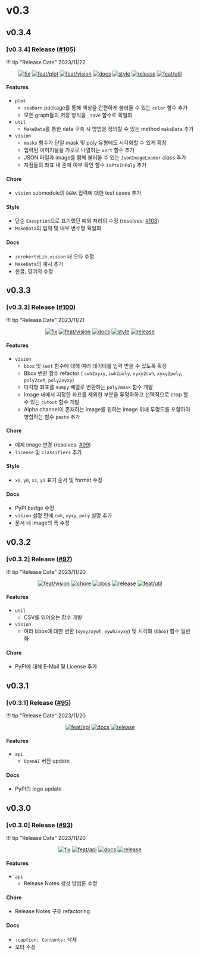 # v0.3



## v0.3.4

<h3>[v0.3.4] Release (<a href=https://github.com/Zerohertz/zerohertzLib/pull/105>#105</a>)</h3>

!!! tip "Release Date"
    2023/11/22

<p align="center">
<a href="https://github.com/Zerohertz/zerohertzLib/pulls?q=is:pr label:fix"><img src="https://img.shields.io/badge/fix-d73a4a?style=flat-square&logo=github" alt="fix"/></a>
<a href="https://github.com/Zerohertz/zerohertzLib/pulls?q=is:pr label:feat/plot"><img src="https://img.shields.io/badge/feat/plot-968B14?style=flat-square&logo=github" alt="feat/plot"/></a>
<a href="https://github.com/Zerohertz/zerohertzLib/pulls?q=is:pr label:feat/vision"><img src="https://img.shields.io/badge/feat/vision-D1F9CB?style=flat-square&logo=github" alt="feat/vision"/></a>
<a href="https://github.com/Zerohertz/zerohertzLib/pulls?q=is:pr label:docs"><img src="https://img.shields.io/badge/docs-E1B40A?style=flat-square&logo=github" alt="docs"/></a>
<a href="https://github.com/Zerohertz/zerohertzLib/pulls?q=is:pr label:style"><img src="https://img.shields.io/badge/style-03A17F?style=flat-square&logo=github" alt="style"/></a>
<a href="https://github.com/Zerohertz/zerohertzLib/pulls?q=is:pr label:release"><img src="https://img.shields.io/badge/release-00FF00?style=flat-square&logo=github" alt="release"/></a>
<a href="https://github.com/Zerohertz/zerohertzLib/pulls?q=is:pr label:feat/util"><img src="https://img.shields.io/badge/feat/util-DEBEAA?style=flat-square&logo=github" alt="feat/util"/></a>
</p>


<h4>Features</h4>

+ `plot`
    + `seaborn` package를 통해 색상을 간편하게 불러올 수 있는 `color` 함수 추가
    + 모든 graph들의 저장 방식을 `_save` 함수로 획일화
+ `util`
    + `MakeData`를 통한 data 구축 시 방법을 정의할 수 있는 method `makeData` 추가
+ `vision`
    + `masks` 함수가 단일 mask 및 poly 유형에도 시각화할 수 있게 확장
    + 입력된 이미지들을 가로로 나열하는 `vert` 함수 추가
    + JSON 파일과 image를 함께 불러올 수 있는 `JsonImageLoader` class 추가
    + 지점들의 좌표 내 존재 여부 확인 함수 `isPtsInPoly` 추가

<h4>Chore</h4>

+ `vision` submodule의 `BGRA` 입력에 대한 test cases 추가

<h4>Style</h4>

+ 단순 `Exception`으로 표기했던 예외 처리의 수정 (resolves: <a href="https://github.com/Zerohertz/zerohertzLib/issues/103">#103</a>)
+ `MakeData`의 입력 및 내부 변수명 획일화

<h4>Docs</h4>

+ `zerohertzLib.vision` 내 오타 수정
+ `MakeData`의 예시 추가
+ 한글, 영어의 수정
## v0.3.3

<h3>[v0.3.3] Release (<a href=https://github.com/Zerohertz/zerohertzLib/pull/100>#100</a>)</h3>

!!! tip "Release Date"
    2023/11/21

<p align="center">
<a href="https://github.com/Zerohertz/zerohertzLib/pulls?q=is:pr label:fix"><img src="https://img.shields.io/badge/fix-d73a4a?style=flat-square&logo=github" alt="fix"/></a>
<a href="https://github.com/Zerohertz/zerohertzLib/pulls?q=is:pr label:feat/vision"><img src="https://img.shields.io/badge/feat/vision-D1F9CB?style=flat-square&logo=github" alt="feat/vision"/></a>
<a href="https://github.com/Zerohertz/zerohertzLib/pulls?q=is:pr label:docs"><img src="https://img.shields.io/badge/docs-E1B40A?style=flat-square&logo=github" alt="docs"/></a>
<a href="https://github.com/Zerohertz/zerohertzLib/pulls?q=is:pr label:style"><img src="https://img.shields.io/badge/style-03A17F?style=flat-square&logo=github" alt="style"/></a>
<a href="https://github.com/Zerohertz/zerohertzLib/pulls?q=is:pr label:release"><img src="https://img.shields.io/badge/release-00FF00?style=flat-square&logo=github" alt="release"/></a>
</p>


<h4>Features</h4>

+ `vision`
    + `bbox` 및 `text` 함수에 대해 여러 데이터를 입력 받을 수 있도록 확장
    + Bbox 변환 함수 refactor ( `cwh2xyxy`, `cwh2poly`, `xyxy2cwh`, `xyxy2poly`, `poly2cwh`, `poly2xyxy`)
    + 다각형 좌표를 `numpy` 배열로 변환하는 `poly2mask` 함수 개발
    + Image 내에서 지정한 좌표를 제외한 부분을 투명화하고 선택적으로 crop 할 수 있는 `cutout` 함수 개발
    + Alpha channel이 존재하는 image를 원하는 image 위에 투명도를 포함하여 병합하는 함수 `paste` 추가

<h4>Chore</h4>

+ 예제 image 변경 (resolves: <a href="https://github.com/Zerohertz/zerohertzLib/issues/99">#99</a>)
+ `license` 및 `classifiers` 추가

<h4>Style</h4>

+ `x0`, `y0`, `x1`, `y1` 표기 순서 및 format 수정

<h4>Docs</h4>

+ PyPI badge 수정
+ `vision` 설명 란에 `cwh`, `xyxy`, `poly` 설명 추가
+ 문서 내 image의 폭 수정
## v0.3.2

<h3>[v0.3.2] Release (<a href=https://github.com/Zerohertz/zerohertzLib/pull/97>#97</a>)</h3>

!!! tip "Release Date"
    2023/11/20

<p align="center">
<a href="https://github.com/Zerohertz/zerohertzLib/pulls?q=is:pr label:feat/vision"><img src="https://img.shields.io/badge/feat/vision-D1F9CB?style=flat-square&logo=github" alt="feat/vision"/></a>
<a href="https://github.com/Zerohertz/zerohertzLib/pulls?q=is:pr label:chore"><img src="https://img.shields.io/badge/chore-fef2c0?style=flat-square&logo=github" alt="chore"/></a>
<a href="https://github.com/Zerohertz/zerohertzLib/pulls?q=is:pr label:docs"><img src="https://img.shields.io/badge/docs-E1B40A?style=flat-square&logo=github" alt="docs"/></a>
<a href="https://github.com/Zerohertz/zerohertzLib/pulls?q=is:pr label:release"><img src="https://img.shields.io/badge/release-00FF00?style=flat-square&logo=github" alt="release"/></a>
<a href="https://github.com/Zerohertz/zerohertzLib/pulls?q=is:pr label:feat/util"><img src="https://img.shields.io/badge/feat/util-DEBEAA?style=flat-square&logo=github" alt="feat/util"/></a>
</p>


<h4>Features</h4>

+ `util`
    + CSV를 읽어오는 함수 개발
+ `vision`
    + 여러 bbox에 대한 변환 (`xyxy2xywh`, `xywh2xyxy`) 및 시각화 (`bbox`) 함수 일반화

<h4>Chore</h4>

+ PyPI에 대해 E-Mail 및 License 추가
## v0.3.1

<h3>[v0.3.1] Release (<a href=https://github.com/Zerohertz/zerohertzLib/pull/95>#95</a>)</h3>

!!! tip "Release Date"
    2023/11/20

<p align="center">
<a href="https://github.com/Zerohertz/zerohertzLib/pulls?q=is:pr label:feat/api"><img src="https://img.shields.io/badge/feat/api-541B9A?style=flat-square&logo=github" alt="feat/api"/></a>
<a href="https://github.com/Zerohertz/zerohertzLib/pulls?q=is:pr label:docs"><img src="https://img.shields.io/badge/docs-E1B40A?style=flat-square&logo=github" alt="docs"/></a>
<a href="https://github.com/Zerohertz/zerohertzLib/pulls?q=is:pr label:release"><img src="https://img.shields.io/badge/release-00FF00?style=flat-square&logo=github" alt="release"/></a>
</p>


<h4>Features</h4>

+ `api`
    + `OpenAI` 버전 update

<h4>Docs</h4>

+ PyPI의 logo update
## v0.3.0

<h3>[v0.3.0] Release (<a href=https://github.com/Zerohertz/zerohertzLib/pull/93>#93</a>)</h3>

!!! tip "Release Date"
    2023/11/20

<p align="center">
<a href="https://github.com/Zerohertz/zerohertzLib/pulls?q=is:pr label:fix"><img src="https://img.shields.io/badge/fix-d73a4a?style=flat-square&logo=github" alt="fix"/></a>
<a href="https://github.com/Zerohertz/zerohertzLib/pulls?q=is:pr label:feat/api"><img src="https://img.shields.io/badge/feat/api-541B9A?style=flat-square&logo=github" alt="feat/api"/></a>
<a href="https://github.com/Zerohertz/zerohertzLib/pulls?q=is:pr label:docs"><img src="https://img.shields.io/badge/docs-E1B40A?style=flat-square&logo=github" alt="docs"/></a>
<a href="https://github.com/Zerohertz/zerohertzLib/pulls?q=is:pr label:release"><img src="https://img.shields.io/badge/release-00FF00?style=flat-square&logo=github" alt="release"/></a>
</p>


<h4>Features</h4>

+ `api`
    + Release Notes 생성 방법론 수정

<h4>Chore</h4>

+ Release Notes 구조 refactoring

<h4>Docs</h4>

+ `:caption: Contents:` 삭제
+ 오타 수정
